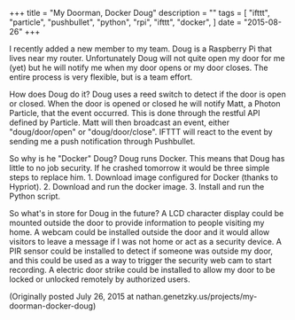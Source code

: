 +++
title = "My Doorman, Docker Doug"
description = ""
tags = [
    "ifttt",
    "particle",
    "pushbullet",
    "python",
    "rpi",
    "ifttt",
    "docker",
]
date = "2015-08-26"
+++

I recently added a new member to my team. Doug is a Raspberry Pi that lives
near my router. Unfortunately Doug will not quite open my door for me (yet) but
he will notify me when my door opens or my door closes. The entire process is
very flexible, but is a team effort.

How does Doug do it? Doug uses a reed switch to detect if the door is open or
closed. When the door is opened or closed he will notify Matt, a Photon
Particle, that the event occurred. This is done through the restful API defined
by Particle. Matt will then broadcast an event, either "doug/door/open" or
"doug/door/close". IFTTT will react to the event by sending me a push
notification through Pushbullet.

So why is he "Docker" Doug? Doug runs Docker. This means that Doug has little
to no job security. If he crashed tomorrow it would be three simple steps to
replace him. 1. Download image configured for Docker (thanks to Hypriot). 2.
Download and run the docker image. 3. Install and run the Python script.

So what's in store for Doug in the future? A LCD character display could be
mounted outside the door to provide information to people visiting my home. A
webcam could be installed outside the door and it would allow visitors to leave
a message if I was not home or act as a security device. A PIR sensor could be
installed to detect if someone was outside my door, and this could be used as a
way to trigger the security web cam to start recording. A electric door strike
could be installed to allow my door to be locked or unlocked remotely by
authorized users.

(Originally posted July 26, 2015 at nathan.genetzky.us/projects/my-doorman-docker-doug)
